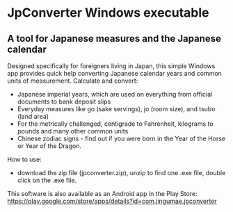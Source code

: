 # JpConverter Windows executable

## A tool for Japanese measures and the Japanese calendar

Designed specifically for foreigners living in Japan, this simple Windows app provides quick help converting Japanese calendar years and common units of measurement. Calculate and convert:

- Japanese imperial years, which are used on everything from official documents to bank deposit slips
- Everyday measures like go (sake servings), jo (room size), and tsubo (land area)
- For the metrically challenged, centigrade to Fahrenheit, kilograms to pounds and many other common units
- Chinese zodiac signs - find out if you were born in the Year of the Horse or Year of the Dragon. 


How to use:

- download the zip file (jpconverter.zip), unzip to find one .exe file, double click on the .exe file.


This software is also available as an Android app in the Play Store: https://play.google.com/store/apps/details?id=com.jingumae.jpconverter
